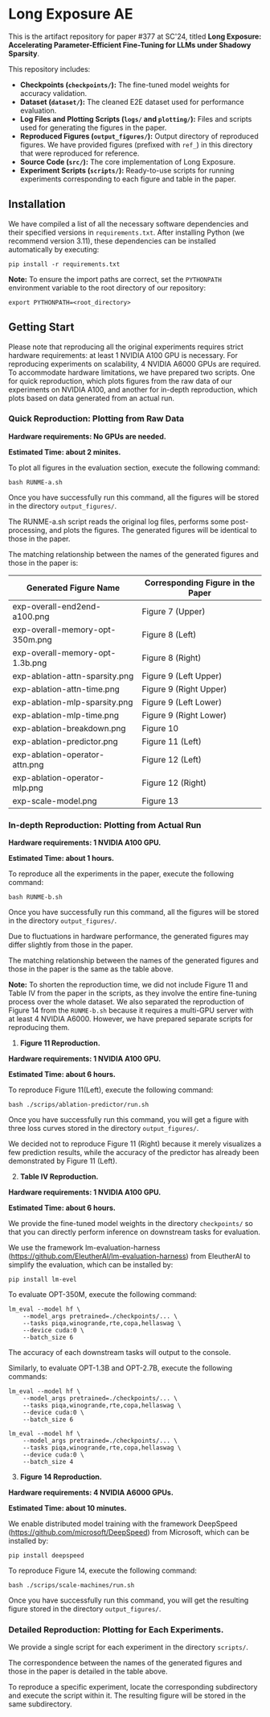 # Long Exposure AE

This is the artifact repository for paper #377 at SC'24, titled **Long Exposure: Accelerating Parameter-Efficient Fine-Tuning for LLMs under Shadowy Sparsity**.

This repository includes:

- **Checkpoints (`checkpoints/`):** The fine-tuned model weights for accuracy validation.
- **Dataset (`dataset/`):** The cleaned E2E dataset used for performance evaluation.
- **Log Files and Plotting Scripts (`logs/` and `plotting/`):** Files and scripts used for generating the figures in the paper.
- **Reproduced Figures (`output_figures/`):** Output directory of reproduced figures. We have provided figures (prefixed with `ref_`) in this directory that were reproduced for reference.
- **Source Code (`src/`):** The core implementation of Long Exposure.
- **Experiment Scripts (`scripts/`):** Ready-to-use scripts for running experiments corresponding to each figure and table in the paper.

## Installation

We have compiled a list of all the necessary software dependencies and their specified versions in `requirements.txt`. After installing Python (we recommend version 3.11), these dependencies can be installed automatically by executing:

```
pip install -r requirements.txt
```

**Note:** To ensure the import paths are correct, set the `PYTHONPATH` environment variable to the root directory of our repository:

```
export PYTHONPATH=<root_directory>
```

## Getting Start

Please note that reproducing all the original experiments requires strict hardware requirements: at least 1 NVIDIA A100 GPU is necessary. For reproducing experiments on scalability, 4 NVIDIA A6000 GPUs are required. To accommodate hardware limitations, we have prepared two scripts. One for quick reproduction, which plots figures from the raw data of our experiments on NVIDIA A100, and another for in-depth reproduction, which plots based on data generated from an actual run.

### Quick Reproduction: Plotting from Raw Data

**Hardware requirements: No GPUs are needed.**

**Estimated Time: about 2 minites.**

To plot all figures in the evaluation section, execute the following command:

```
bash RUNME-a.sh
```

Once you have successfully run this command, all the figures will be stored in the directory `output_figures/`.

The RUNME-a.sh script reads the original log files, performs some post-processing, and plots the figures. The generated figures will be identical to those in the paper.

The matching relationship between the names of the generated figures and those in the paper is:

| Generated Figure Name | Corresponding Figure in the Paper |
| ---- | ---- |
| exp-overall-end2end-a100.png | Figure 7 (Upper) |
| exp-overall-memory-opt-350m.png | Figure 8 (Left) |
| exp-overall-memory-opt-1.3b.png | Figure 8 (Right) |
| exp-ablation-attn-sparsity.png | Figure 9 (Left Upper) |
| exp-ablation-attn-time.png | Figure 9 (Right Upper) |
| exp-ablation-mlp-sparsity.png | Figure 9 (Left Lower) |
| exp-ablation-mlp-time.png | Figure 9 (Right Lower) |
| exp-ablation-breakdown.png | Figure 10 |
| exp-ablation-predictor.png | Figure 11 (Left) |
| exp-ablation-operator-attn.png | Figure 12 (Left) |
| exp-ablation-operator-mlp.png | Figure 12 (Right) |
| exp-scale-model.png | Figure 13 |

### In-depth Reproduction: Plotting from Actual Run

**Hardware requirements: 1 NVIDIA A100 GPU.**

**Estimated Time: about 1 hours.**

To reproduce all the experiments in the paper, execute the following command:

```
bash RUNME-b.sh
```

Once you have successfully run this command, all the figures will be stored in the directory `output_figures/`.

Due to fluctuations in hardware performance, the generated figures may differ slightly from those in the paper.

The matching relationship between the names of the generated figures and those in the paper is the same as the table above.

**Note:** To shorten the reproduction time, we did not include Figure 11 and Table IV from the paper in the scripts, as they involve the entire fine-tuning process over the whole dataset. We also separated the reproduction of Figure 14 from the `RUNME-b.sh` because it requires a multi-GPU server with at least 4 NVIDIA A6000. However, we have prepared separate scripts for reproducing them.

1. **Figure 11 Reproduction.**

**Hardware requirements: 1 NVIDIA A100 GPU.**

**Estimated Time: about 6 hours.**

To reproduce Figure 11(Left), execute the following command:

```
bash ./scrips/ablation-predictor/run.sh
```

Once you have successfully run this command, you will get a figure with three loss curves stored in the directory `output_figures/`.

We decided not to reproduce Figure 11 (Right) because it merely visualizes a few prediction results, while the accuracy of the predictor has already been demonstrated by Figure 11 (Left).

2. **Table IV Reproduction.**

**Hardware requirements: 1 NVIDIA A100 GPU.**

**Estimated Time: about 6 hours.**

We provide the fine-tuned model weights in the directory `checkpoints/` so that you can directly perform inference on downstream tasks for evaluation.

We use the framework lm-evaluation-harness (https://github.com/EleutherAI/lm-evaluation-harness) from EleutherAI to simplify the evaluation, which can be installed by:

```
pip install lm-evel
```

To evaluate OPT-350M, execute the following command:

```
lm_eval --model hf \
    --model_args pretrained=./checkpoints/... \
    --tasks piqa,winogrande,rte,copa,hellaswag \
    --device cuda:0 \
    --batch_size 6
```

The accuracy of each downstream tasks will output to the console.

Similarly, to evaluate OPT-1.3B and OPT-2.7B, execute the following commands:

```
lm_eval --model hf \
    --model_args pretrained=./checkpoints/... \
    --tasks piqa,winogrande,rte,copa,hellaswag \
    --device cuda:0 \
    --batch_size 6

lm_eval --model hf \
    --model_args pretrained=./checkpoints/... \
    --tasks piqa,winogrande,rte,copa,hellaswag \
    --device cuda:0 \
    --batch_size 4
```

3. **Figure 14 Reproduction.**

**Hardware requirements: 4 NVIDIA A6000 GPUs.**

**Estimated Time: about 10 minutes.**

We enable distributed model training with the framework DeepSpeed (https://github.com/microsoft/DeepSpeed) from Microsoft, which can be installed by:

```
pip install deepspeed
```

To reproduce Figure 14, execute the following command:

```
bash ./scrips/scale-machines/run.sh
```

Once you have successfully run this command, you will get the resulting figure stored in the directory `output_figures/`.

### Detailed Reproduction: Plotting for Each Experiments.

We provide a single script for each experiment in the directory `scripts/`.

The correspondence between the names of the generated figures and those in the paper is detailed in the table above.

To reproduce a specific experiment, locate the corresponding subdirectory and execute the script within it. The resulting figure will be stored in the same subdirectory.
